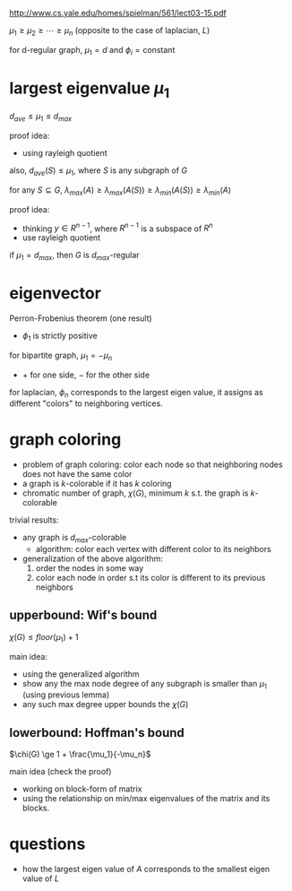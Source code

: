 http://www.cs.yale.edu/homes/spielman/561/lect03-15.pdf

$`\mu_1 \ge \mu_2 \ge \cdots \ge \mu_n`$ (opposite to the case of laplacian, $`L`$)

for d-regular graph, $`\mu_1=d`$ and $`\phi_i = \text{constant}`$

# largest eigenvalue $`\mu_1`$

$`d_{ave} \le \mu_1 \le d_{max}`$

proof idea: 

- using rayleigh quotient

also, $`d_{ave}(S) \le \mu_1`$, where $`S`$ is any subgraph of $`G`$

for any $`S \subseteq G`$, $`\lambda_{max}(A) \ge \lambda_{max}(A(S)) \ge \lambda_{min}(A(S)) \ge \lambda_{min}(A)`$

proof idea:

- thinking $`y \in R^{n-1}`$, where $`R^{n-1}`$ is a subspace of $`R^n`$
- use rayleigh quotient

if $`\mu_1 = d_{max}`$, then $`G`$ is $`d_{max}`$-regular

# eigenvector

Perron-Frobenius theorem (one result)

- $`\phi_1`$ is strictly positive

for bipartite graph, $`\mu_1 = - \mu_n`$

- $`+`$ for one side, $`-`$ for the other side

for laplacian, $`\phi_n`$ corresponds to the largest eigen value, it assigns as different "colors" to neighboring vertices. 

# graph coloring

- problem of graph coloring: color each node so that neighboring nodes does not have the same color
- a graph is $`k`$-colorable if it has $`k`$ coloring
- chromatic number of graph, $`\chi(G)`$, minimum $`k`$ s.t. the graph is $`k`$-colorable

trivial results:

- any graph is $`d_{max}`$-colorable
  - algorithm: color each vertex with different color to its neighbors
- generalization of the above algorithm:
  1. order the nodes in some way
  2. color each node in order s.t its color is different to its previous neighbors

## upperbound: Wif's bound

$`\chi(G) \le floor(\mu_1) + 1`$

main idea:

- using the generalized algorithm
- show any the max node degree of any subgraph is smaller than $`\mu_1`$ (using previous lemma)
- any such max degree upper bounds the $`\chi(G)`$

## lowerbound: Hoffman's bound

$`\chi(G) \ge 1 + \frac{\mu_1}{-\mu_n}`$

main idea (check the proof)

- working on block-form of matrix
- using the relationship on min/max eigenvalues of the matrix and its blocks. 

# questions

- how the largest eigen value of $`A`$ corresponds to the smallest eigen value of $`L`$ 
